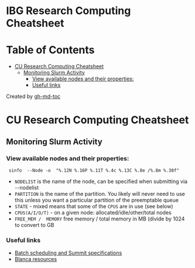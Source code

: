 # IBG Research Computing Cheatsheet


Table of Contents
=================

   * [CU Research Computing Cheatsheet](#cu-research-computing-cheatsheet)
      * [Monitoring Slurm Activity](#monitoring-slurm-activity)
         * [View available nodes and their properties:](#view-available-nodes-and-their-properties)
         * [Useful links](#useful-links)

Created by [gh-md-toc](https://github.com/ekalinin/github-markdown-toc)

# CU Research Computing Cheatsheet

## Monitoring Slurm Activity

### View available nodes and their properties:


```
 sinfo  --Node -o  "%.12N %.16P %.11T %.4c %.13C %.8e /%.8m %.30f"
```

 - `NODELIST` is the name of the node, can be specified when submitting via --nodelist
 - `PARTITION` is the name of the partition. You likely will never need to use this unless you want a particular partition of the preemptable queue
 - `STATE` - mixed means that some of the `CPUS` are in use (see below)
 - `CPUS(A/I/O/T)` - on a given node: allocated/idle/other/total nodes
 - `FREE_MEM /  MEMORY` free memory / total memory in MB (divide by 1024 to convert to GB
 

### Useful links

 - [Batch scheduling and Summit specifications](https://www.rc.colorado.edu/support/user-guide/batch-queueing.html)
 - [Blanca resources](https://www.rc.colorado.edu/support/user-guide/compute-resources.html#blanca)

